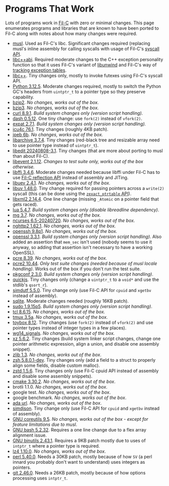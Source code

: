 # Programs That Work

Lots of programs work in [Fil-C](index.html) with zero or minimal changes. This page enumerates programs and libraries that are known to have been ported to Fil-C along with notes about how many changes were required.

- [musl](https://github.com/pizlonator/fil-c/tree/deluge/projects/usermusl). Used as Fil-C's libc. Significant changes required (replacing musl's inline assembly for calling syscalls with usage of Fil-C's [syscall API](https://github.com/pizlonator/fil-c/blob/deluge/filc/include/pizlonated_syscalls.h).
- [libc++abi](https://github.com/pizlonator/fil-c/tree/deluge/libcxxabi). Required moderate changes to the C++ exception personality function so that it uses Fil-C's variant of [libunwind](https://github.com/pizlonator/fil-c/blob/deluge/filc/include/unwind.h) and Fil-C's way of [tracking exception tables](https://github.com/pizlonator/fil-c/blob/deluge/filc/include/pizlonated_eh_landing_pad.h).
- [libc++](https://github.com/pizlonator/fil-c/tree/deluge/libcxx). Tiny changes only, mostly to invoke futexes using Fil-C's syscall API.
- [Python 3.12.5](https://github.com/pizlonator/fil-c/tree/deluge/projects/Python-3.12.5). Moderate changes required, mostly to switch the Python GC's headers from `uintptr_t` to a pointer type so they preserve capability.
- [bzip2](https://github.com/pizlonator/fil-c/tree/deluge/projects/bzip2). *No changes, works out of the box.*
- [bzip3](https://github.com/pizlonator/fil-c/tree/deluge/projects/bzip3). *No changes, works out of the box.*
- [curl 8.9.1](https://github.com/pizlonator/fil-c/tree/deluge/projects/curl-8.9.1). *Build system changes only (version script handling).*
- [dash 0.5.12](https://github.com/pizlonator/fil-c/tree/deluge/projects/dash-0.5.12). One tiny change: use `fork(2)` instead of `vfork(2)`.
- [expat 2.7.1](https://github.com/pizlonator/fil-c/tree/deluge/projects/expat-2.7.1). *Build system changes only (version script handling).*
- [icu4c 76.1](https://github.com/pizlonator/fil-c/tree/deluge/projects/icu-76.1). Tiny changes (roughly 4KB patch).
- [jpeb 6b](https://github.com/pizlonator/fil-c/tree/deluge/projects/jpeg-6b). *No changes, works out of the box.*
- [libarchive 3.7.4](https://github.com/pizlonator/fil-c/tree/deluge/projects/libarchive-3.7.4). Tiny changes (red-black tree and resizable array need to use pointer type instead of `uintptr_t`).
- [libedit 20240808-3.1](https://github.com/pizlonator/fil-c/tree/deluge/projects/libedit-20240808-3.1). Tiny changes (that are more about porting to musl than about Fil-C).
- [libevent 2.1.12](https://github.com/pizlonator/fil-c/tree/deluge/projects/libevent-2.1.12). *Changes to test suite only, works out of the box otherwise.*
- [libffi 3.4.6](https://github.com/pizlonator/fil-c/tree/deluge/projects/libffi-3.4.6). Moderate changes needed because libffi under Fil-C has to use [Fil-C reflection API](https://github.com/pizlonator/fil-c/blob/deluge/filc/include/stdfil.h) instead of assembly and JITing.
- [libuev 2.4.1](https://github.com/pizlonator/fil-c/tree/deluge/projects/libuev-2.4.1). *No changes, works out of the box.*
- [libuv 1.48.0](https://github.com/pizlonator/fil-c/tree/deluge/projects/libuv-v1.48.0). Tiny change required for passing pointers across a `write(2)` syscall (this can be done using the [`zexact_ptrtable` API](https://github.com/pizlonator/fil-c/blob/deluge/filc/include/stdfil.h)).
- [libxml2 2.14.4](https://github.com/pizlonator/fil-c/tree/deluge/projects/libxml2-2.14.4). One line change (missing `_Atomic` on a pointer field that gets raced).
- [lua 5.4.7](https://github.com/pizlonator/fil-c/tree/deluge/projects/lua-5.4.7). *Build system changes only (disable libreadline dependency)*.
- [mg 3.7](https://github.com/pizlonator/fil-c/tree/deluge/projects/mg-3.7). *No changes, works out of the box.*
- [ncurses 6.5-20240720](https://github.com/pizlonator/fil-c/tree/deluge/projects/ncurses-6.5-20240720). *No changes, works out of the box.*
- [nghttp2 1.62.1](https://github.com/pizlonator/fil-c/tree/deluge/projects/nghttp2-1.62.1). *No changes, works out of the box.*
- [openssh 9.8p1](https://github.com/pizlonator/fil-c/tree/deluge/projects/openssh-9.8p1). *No changes, works out of the box.*
- [openssl 3.3.1](https://github.com/pizlonator/fil-c/tree/deluge/projects/openssl-3.3.1). *Build system changes only (version script handling)*. Also added an assertion that `mem_sec` isn't used (nobody seems to use it anyway, so adding that assertion isn't necessary to have a working OpenSSL).
- [pcre 8.39](https://github.com/pizlonator/fil-c/tree/deluge/projects/pcre-8.39). *No changes, works out of the box.*
- [pcre2 10.44](https://github.com/pizlonator/fil-c/tree/deluge/projects/pcre2-10.44). *Only test suite changes (needed because of musl locale handling)*. Works out of the box if you don't run the test suite.
- [pkgconf 2.3.0](https://github.com/pizlonator/fil-c/tree/deluge/projects/pkgconf-2.3.0). *Build system changes only (version script handling)*.
- [quickjs](https://github.com/pizlonator/fil-c/tree/deluge/projects/quickjs). Tiny changes only (change a `uintptr_t` to a `void*` and use the stdlib's `qsort_r`).
- [simdutf 5.5.0](https://github.com/pizlonator/fil-c/tree/deluge/projects/simdutf-5.5.0). Tiny change only (use Fil-C API for `cpuid` and `xgetbv` instead of assembly).
- [sqlite](https://github.com/pizlonator/fil-c/tree/deluge/projects/sqlite). Moderate changes needed (roughly 16KB patch).
- [sudo 1.9.15p5](https://github.com/pizlonator/fil-c/tree/deluge/projects/sudo-1.9.15p5). *Build system changes only (version script handling)*.
- [tcl 8.6.15](https://github.com/pizlonator/fil-c/tree/deluge/projects/tcl-8.6.15). *No changes, works out of the box.*
- [tmux 3.5a](https://github.com/pizlonator/fil-c/tree/deluge/projects/tmux-3.5a). *No changes, works out of the box.*
- [toybox 8.12](https://github.com/pizlonator/fil-c/tree/deluge/projects/toybox-8.12). Tiny changes (use `fork(2)` instead of `vfork(2)` and use pointer types instead of integer types in a few places).
- [wg14_signals](https://github.com/pizlonator/fil-c/tree/deluge/projects/wg14_signals). *No changes, works out of the box.*
- [xz 5.6.2](https://github.com/pizlonator/fil-c/tree/deluge/projects/xz-5.6.2). Tiny changes (build system linker script changes, change one pointer arithmetic expression, align a union, and disable one assembly snippet).
- [zlib 1.3](https://github.com/pizlonator/fil-c/tree/deluge/projects/zlib-1.3). *No changes, works out of the box*.
- [zsh 5.8.0.1-dev](https://github.com/pizlonator/fil-c/tree/deluge/projects/zsh-5.8.0.1-dev). Tiny changes only (add a field to a struct to properly align some fields, disable custom malloc).
- [zstd 1.5.6](https://github.com/pizlonator/fil-c/tree/deluge/projects/zstd-1.5.6). Tiny changes only (use Fil-C cpuid API instead of assembly and disable some assembly snippets).
- [cmake 3.30.2](https://github.com/pizlonator/fil-c/tree/deluge/projects/cmake-3.30.2). *No changes, works out of the box*.
- brotli 1.1.0. *No changes, works out of the box*.
- google test. *No changes, works out of the box*.
- google benchmark. *No changes, works out of the box*.
- [ada url](https://github.com/pizlonator/pizlonated-ada). *No changes, works out of the box*.
- [simdjson](https://github.com/pizlonator/pizlonated-simdjson/commits/master/). Tiny change only (use Fil-C API for `cpuid` and `xgetbv` instead of assembly).
- [GNU coreutils 9.5](https://github.com/pizlonator/fil-c/tree/deluge/projects/coreutils-9.5). *No changes, works out of the box - except for feature limitations due to musl*.
- [GNU bash 5.2.32](https://github.com/pizlonator/fil-c/tree/deluge/projects/bash-5.2.32). Requires a one line change due to a flex array alignment issue.
- [GNU binutils 2.43.1](https://github.com/pizlonator/fil-c/tree/deluge/projects/binutils-2.43.1). Requires a 9KB patch mostly due to uses of `intptr_t` where a pointer type is required.
- [lz4 1.10.0](https://github.com/pizlonator/fil-c/tree/deluge/projects/lz4-1.10.0). *No changes, works out of the box*.
- [perl 5.40.0](https://github.com/pizlonator/fil-c/tree/deluge/projects/perl-5.40.0). Needs a 30KB patch, mostly because of how `SV` (a perl innard you probably don't want to understand) uses integers as pointers.
- [git 2.46.0](https://github.com/pizlonator/fil-c/tree/deluge/projects/git-2.46.0). Needs a 26KB patch, mostly because of how options processing uses `intptr_t`.
